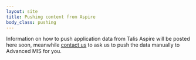 ```yaml
---
layout: site
title: Pushing content from Aspire
body_class: pushing
---
```


Information on how to push application data from Talis Aspire will be posted here soon, meanwhile [contact
us](https://support.talis.com/hc/en-us/requests/new) to ask us to push the data manually to Advanced MIS for you.